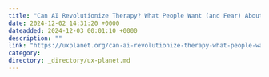 ```yaml
---
title: "Can AI Revolutionize Therapy? What People Want (and Fear) About Mental Health Tech?"
date: 2024-12-02 14:31:20 +0000
dateadded: 2024-12-03 00:01:10 +0000
description: ""
link: "https://uxplanet.org/can-ai-revolutionize-therapy-what-people-want-and-fear-about-mental-health-tech-44d80f150ce9?source=rss----819cc2aaeee0---4"
category:
directory: _directory/ux-planet.md
---
```

